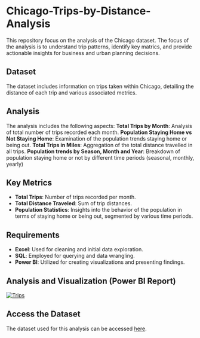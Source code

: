 # Chicago-Trips-by-Distance-Analysis
This repository focus on the analysis of the Chicago dataset. The focus of the analysis is to understand trip patterns, identify key matrics, and provide actionable insights for business and urban planning decisions. 

## Dataset
The dataset includes information on trips taken within Chicago, detailing the distance of each trip and various associated metrics.

## Analysis

The analysis includes the following aspects:
**Total Trips by Month**: Analysis of total number of trips recorded each month.
**Population Staying Home vs Not Staying Home**: Examination of the population trends staying home or being out. 
**Total Trips in Miles**: Aggregation of the total distance travelled in all trips. 
**Population trends by Season, Month and Year**: Breakdown of population staying home or not by different time periods (seasonal, monthly, yearly)

## Key Metrics

- **Total Trips**: Number of trips recorded per month.
- **Total Distance Traveled**: Sum of trip distances.
- **Population Statistics**: Insights into the behavior of the population in terms of staying home or being out, segmented by various time periods.

## Requirements

- **Excel**: Used for cleaning and initial data exploration.
- **SQL**: Employed for querying and data wrangling.
- **Power BI**: Utilized for creating visualizations and presenting findings.

## Analysis and Visualization (Power BI Report)

[![Trips](https://github.com/user-attachments/assets/a7a303c6-338d-436b-9314-caca936dfe5f)](https://www.novypro.com/profile_projects/winnie-cirino?Popup=memberProject&Data=1704872007823x826201699671272200)

## Access the Dataset

The dataset used for this analysis can be accessed [here](https://drive.google.com/drive/folders/1_-CNVcs-eDxPrOYq_fdkg58Hr3Y-BVv1?usp=drive_link).

